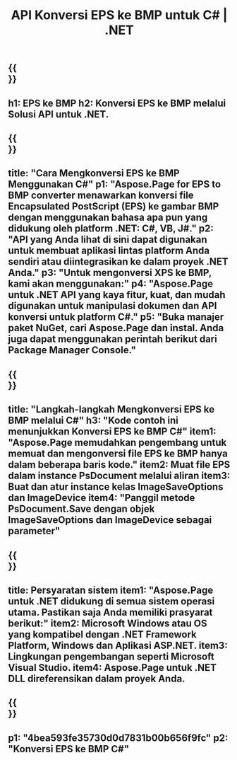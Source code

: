 ﻿---
translation: true
template: /_templates/_conversion-child-net.md
title: API Konversi EPS ke BMP untuk C# |  .NET
url: /net/conversion/eps-to-bmp/
description: Contoh kode untuk konversi EPS ke BMP C#. Gunakan potongan kode API untuk file batch EPS ke konversi BMP dalam VB.NET, Asp.NET atau aplikasi berbasis .NET.
informat: EPS
outformat: BMP
otherformats: XPS PS
---

{{<section banner>}}
---
h1: EPS ke BMP
h2: Konversi EPS ke BMP melalui Solusi API untuk .NET.
---

{{<section overview>}}
---
title: "Cara Mengkonversi EPS ke BMP Menggunakan C#"
p1: "Aspose.Page for EPS to BMP converter menawarkan konversi file Encapsulated PostScript (EPS) ke gambar BMP dengan menggunakan bahasa apa pun yang didukung oleh platform .NET: C#, VB, J#."
p2: "API yang Anda lihat di sini dapat digunakan untuk membuat aplikasi lintas platform Anda sendiri atau diintegrasikan ke dalam proyek .NET Anda."
p3: "Untuk mengonversi XPS ke BMP, kami akan menggunakan:"
p4: "Aspose.Page untuk .NET API yang kaya fitur, kuat, dan mudah digunakan untuk manipulasi dokumen dan API konversi untuk platform C#."
p5: "Buka manajer paket NuGet, cari Aspose.Page dan instal. Anda juga dapat menggunakan perintah berikut dari Package Manager Console."
---

{{<section feature1>}}
---
title: "Langkah-langkah Mengkonversi EPS ke BMP melalui C#"
h3: "Kode contoh ini menunjukkan Konversi EPS ke BMP C#"
item1: "Aspose.Page memudahkan pengembang untuk memuat dan mengonversi file EPS ke BMP hanya dalam beberapa baris kode."
item2: Muat file EPS dalam instance PsDocument melalui aliran
item3: Buat dan atur instance kelas ImageSaveOptions dan ImageDevice
item4: "Panggil metode PsDocument.Save dengan objek ImageSaveOptions dan ImageDevice sebagai parameter"
---

{{<section feature2>}}
---
title: Persyaratan sistem
item1: "Aspose.Page untuk .NET didukung di semua sistem operasi utama. Pastikan saja Anda memiliki prasyarat berikut:"
item2: Microsoft Windows atau OS yang kompatibel dengan .NET Framework Platform, Windows dan Aplikasi ASP.NET.
item3: Lingkungan pengembangan seperti Microsoft Visual Studio.
item4: Aspose.Page untuk .NET DLL direferensikan dalam proyek Anda.
---

{{<section gist>}}
---
p1: "4bea593fe35730d0d7831b00b656f9fc"
p2: "Konversi EPS ke BMP C#"
---
